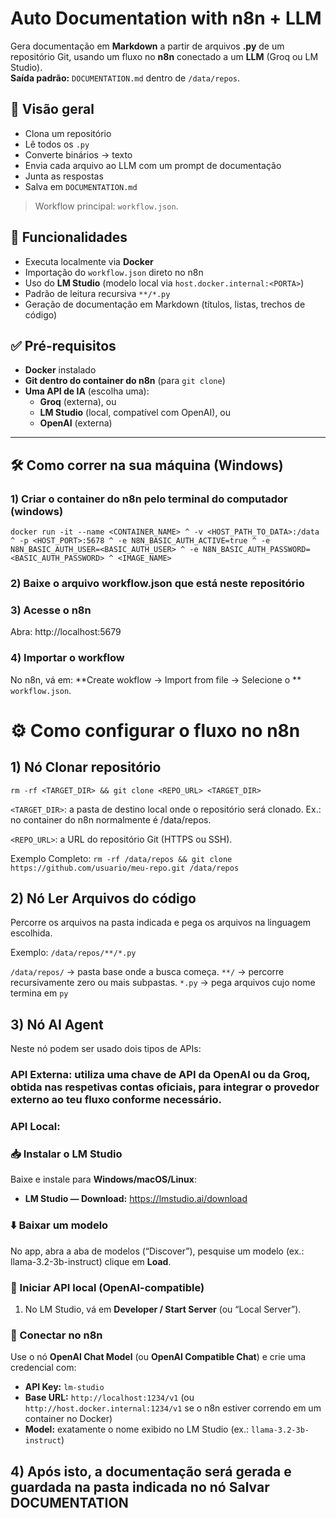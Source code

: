 # Auto Documentation with n8n + LLM

Gera documentação em **Markdown** a partir de arquivos **.py** de um repositório Git, usando um fluxo no **n8n** conectado a um **LLM** (Groq ou LM Studio).  
**Saída padrão:** `DOCUMENTATION.md` dentro de `/data/repos`.

## 📌 Visão geral
- Clona um repositório  
- Lê todos os `.py`  
- Converte binários → texto  
- Envia cada arquivo ao LLM com um prompt de documentação  
- Junta as respostas  
- Salva em `DOCUMENTATION.md`  

> Workflow principal: `workflow.json`.

## 🔧 Funcionalidades
- Executa localmente via **Docker**
- Importação do `workflow.json` direto no n8n
- Uso do **LM Studio** (modelo local via `host.docker.internal:<PORTA>`)
- Padrão de leitura recursiva `**/*.py`
- Geração de documentação em Markdown (títulos, listas, trechos de código)

## ✅ Pré-requisitos
- **Docker** instalado
- **Git dentro do container do n8n** (para `git clone`)
- **Uma API de IA** (escolha uma):
  - **Groq** (externa), ou
  - **LM Studio** (local, compatível com OpenAI), ou
  - **OpenAI** (externa)

---

## 🛠️ Como correr na sua máquina (Windows)

### 1) Criar o container do n8n pelo terminal do computador (windows)

`docker run -it --name <CONTAINER_NAME> ^
  -v <HOST_PATH_TO_DATA>:/data ^
  -p <HOST_PORT>:5678 ^
  -e N8N_BASIC_AUTH_ACTIVE=true ^
  -e N8N_BASIC_AUTH_USER=<BASIC_AUTH_USER> ^
  -e N8N_BASIC_AUTH_PASSWORD=<BASIC_AUTH_PASSWORD> ^
  <IMAGE_NAME>`

### 2) Baixe o arquivo **workflow.json** que está neste repositório

### 3) Acesse o n8n 

Abra: http://localhost:5679
  
### 4) Importar o workflow

No n8n, vá em: **Create wokflow → Import from file → Selecione o ** `workflow.json`.

# ⚙️ Como configurar o fluxo no n8n

## 1) Nó **Clonar repositório** 

`rm -rf <TARGET_DIR> && git clone <REPO_URL> <TARGET_DIR>`

`<TARGET_DIR>`: a pasta de destino local onde o repositório será clonado.
Ex.: no container do n8n normalmente é /data/repos.

`<REPO_URL>`: a URL do repositório Git (HTTPS ou SSH).

Exemplo Completo:
`rm -rf /data/repos && git clone https://github.com/usuario/meu-repo.git /data/repos`

## 2) Nó **Ler Arquivos do código**

Percorre os arquivos na pasta indicada e pega os arquivos na linguagem escolhida.

Exemplo:
`/data/repos/**/*.py`

`/data/repos/` → pasta base onde a busca começa.
`**/` → percorre recursivamente zero ou mais subpastas.
`*.py` → pega arquivos cujo nome termina em `py`

## 3) Nó **AI Agent**

Neste nó podem ser usado dois tipos de APIs:

### **API Externa**: utiliza uma chave de API da OpenAI ou da Groq, obtida nas respetivas contas oficiais, para integrar o provedor externo ao teu fluxo conforme necessário.
### **API Local**: 
### 📥 Instalar o LM Studio

Baixe e instale para **Windows/macOS/Linux**:
- **LM Studio — Download:** https://lmstudio.ai/download

### ⬇️ Baixar um modelo

No app, abra a aba de modelos (“Discover”), pesquise um modelo (ex.: llama-3.2-3b-instruct) clique em **Load**.  

### 🔌 Iniciar API local (OpenAI-compatible)

1. No LM Studio, vá em **Developer / Start Server** (ou “Local Server”).  

### 🔗 Conectar no n8n

Use o nó **OpenAI Chat Model** (ou **OpenAI Compatible Chat**) e crie uma credencial com:
- **API Key:** `lm-studio`
- **Base URL:** `http://localhost:1234/v1` (ou `http://host.docker.internal:1234/v1` se o n8n estiver correndo em um container no Docker)
- **Model:** exatamente o nome exibido no LM Studio (ex.: `llama-3.2-3b-instruct`)

## 4) Após isto, a documentação será gerada e guardada na pasta indicada no nó **Salvar DOCUMENTATION** 







